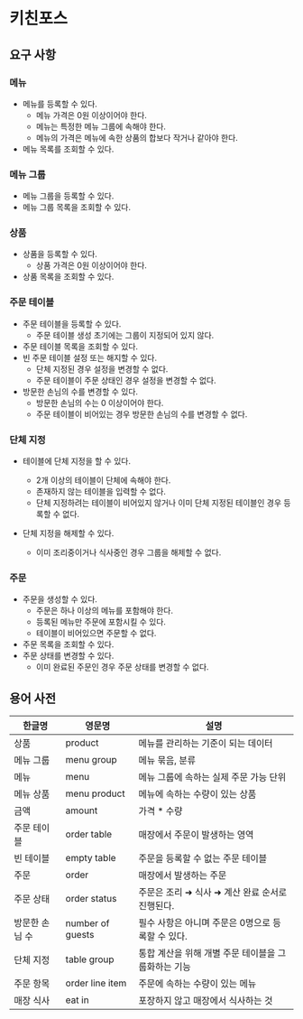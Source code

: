 # 키친포스

## 요구 사항

### 메뉴

- 메뉴를 등록할 수 있다.
    - 메뉴 가격은 0원 이상이어야 한다.
    - 메뉴는 특정한 메뉴 그룹에 속해야 한다.
    - 메뉴의 가격은 메뉴에 속한 상품의 합보다 작거나 같아야 한다.
- 메뉴 목록를 조회할 수 있다.

### 메뉴 그룹

- 메뉴 그룹을 등록할 수 있다.
- 메뉴 그룹 목록을 조회할 수 있다.

### 상품

- 상품을 등록할 수 있다.
    - 상품 가격은 0원 이상이어야 한다.
- 상품 목록을 조회할 수 있다.

### 주문 테이블

- 주문 테이블을 등록할 수 있다.
    - 주문 테이블 생성 초기에는 그룹이 지정되어 있지 않다.
- 주문 테이블 목록을 조회할 수 있다.
- 빈 주문 테이블 설정 또는 해지할 수 있다.
    - 단체 지정된 경우 설정을 변경할 수 없다.
    - 주문 테이블이 주문 상태인 경우 설정을 변경할 수 없다.
- 방문한 손님의 수를 변경할 수 있다.
    - 방문한 손님의 수는 0 이상이어야 한다.
    - 주문 테이블이 비어있는 경우 방문한 손님의 수를 변경할 수 없다.

### 단체 지정

- 테이블에 단체 지정을 할 수 있다.
    - 2개 이상의 테이블이 단체에 속해야 한다.
    - 존재하지 않는 테이블을 입력할 수 없다.
    - 단체 지정하려는 테이블이 비어있지 않거나 이미 단체 지정된 테이블인 경우 등록할 수 없다.

- 단체 지정을 해제할 수 있다.
    - 이미 조리중이거나 식사중인 경우 그룹을 해제할 수 없다.

### 주문

- 주문을 생성할 수 있다.
    - 주문은 하나 이상의 메뉴를 포함해야 한다.
    - 등록된 메뉴만 주문에 포함시킬 수 있다.
    - 테이블이 비어있으면 주문할 수 없다.
- 주문 목록을 조회할 수 있다.
- 주문 상태를 변경할 수 있다.
    - 이미 완료된 주문인 경우 주문 상태를 변경할 수 없다.

## 용어 사전

| 한글명 | 영문명 | 설명 |
| --- | --- | --- |
| 상품 | product | 메뉴를 관리하는 기준이 되는 데이터 |
| 메뉴 그룹 | menu group | 메뉴 묶음, 분류 |
| 메뉴 | menu | 메뉴 그룹에 속하는 실제 주문 가능 단위 |
| 메뉴 상품 | menu product | 메뉴에 속하는 수량이 있는 상품 |
| 금액 | amount | 가격 * 수량 |
| 주문 테이블 | order table | 매장에서 주문이 발생하는 영역 |
| 빈 테이블 | empty table | 주문을 등록할 수 없는 주문 테이블 |
| 주문 | order | 매장에서 발생하는 주문 |
| 주문 상태 | order status | 주문은 조리 ➜ 식사 ➜ 계산 완료 순서로 진행된다. |
| 방문한 손님 수 | number of guests | 필수 사항은 아니며 주문은 0명으로 등록할 수 있다. |
| 단체 지정 | table group | 통합 계산을 위해 개별 주문 테이블을 그룹화하는 기능 |
| 주문 항목 | order line item | 주문에 속하는 수량이 있는 메뉴 |
| 매장 식사 | eat in | 포장하지 않고 매장에서 식사하는 것 |
